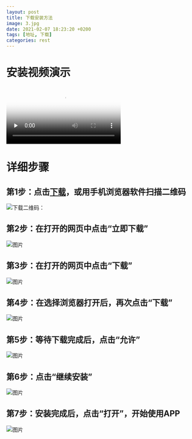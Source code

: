 ```yaml
---
layout: post
title: 下载安装方法
image: 3.jpg
date: 2021-02-07 18:23:20 +0200
tags: [地址, 下载]
categories: rest
---
```


# 安装视频演示

<video id="video" controls="" preload="none" poster="/images/now_down6.png">
      <source id="mp4" src="http://48y.cn/images/down_demo.mp4" type="video/mp4">
      </video>

# 详细步骤

## 第1步：点击[下载](https://wwa.lanzous.com/i5NSQlt28je)，或用手机浏览器软件扫描二维码

![下载二维码：](/images/download%20.png "下载二维码")


## 第2步：在打开的网页中点击“立即下载”

![图片](/images/now_down_1.png "下载")


## 第3步：在打开的网页中点击“下载”

![图片](/images/now_down_2.png "下载")


## 第4步：在选择浏览器打开后，再次点击“下载”

![图片](/images/now_down_3.png "下载")

## 第5步：等待下载完成后，点击“允许”

![图片](/images/now_down_4.png "允许")

## 第6步：点击“继续安装”

![图片](/images/now_down_5.png "继续安装")

## 第7步：安装完成后，点击“打开”，开始使用APP

![图片](/images/now_down_6.png "打开")
